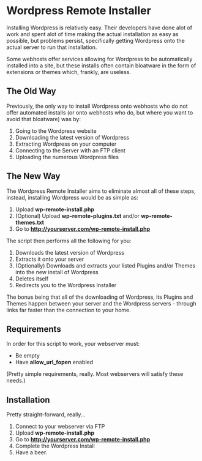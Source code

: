Wordpress Remote Installer
==========================

Installing Wordpress is relatively easy. Their developers have done alot of work and spent alot of time making the actual installation as easy as possible, but problems persist, specifically getting Wordpress onto the actual server to run that installation.

Some webhosts offer services allowing for Wordpress to be automatically installed into a site, but these installs often contain bloatware in the form of extensions or themes which, frankly, are useless.

## The Old Way
Previously, the only way to install Wordpress onto webhosts who do not offer automated installs (or onto webhosts who do, but where you want to avoid that bloatware) was by:

1. Going to the Wordpress website
2. Downloading the latest version of Wordpress
3. Extracting Wordpress on your computer
4. Connecting to the Server with an FTP client
5. Uploading the numerous Wordpress files

## The New Way
The Wordpress Remote Installer aims to eliminate almost all of these steps, instead, installing Wordpress would be as simple as:

1. Upload **wp-remote-install.php**
2. (Optional) Upload **wp-remote-plugins.txt** and/or **wp-remote-themes.txt**
3. Go to **http://yourserver.com/wp-remote-install.php**

The script then performs all the following for you:

1. Downloads the latest version of Wordpress
2. Extracts it onto your server
3. (Optionally) Downloads and extracts your listed Plugins and/or Themes into the new install of Wordpress
4. Deletes itself
5. Redirects you to the Wordpress Installer

The bonus being that all of the downloading of Wordpress, its Plugins and Themes happen between your server and the Wordpress servers - through links far faster than the connection to your home.

## Requirements
In order for this script to work, your webserver must:

- Be empty
- Have **allow\_url\_fopen** enabled

(Pretty simple requirements, really. Most webservers will satisfy these needs.)

## Installation
Pretty straight-forward, really...

1. Connect to your webserver via FTP
2. Upload **wp-remote-install.php**
3. Go to **http://yourserver.com/wp-remote-install.php**
4. Complete the Wordpress Install
5. Have a beer.